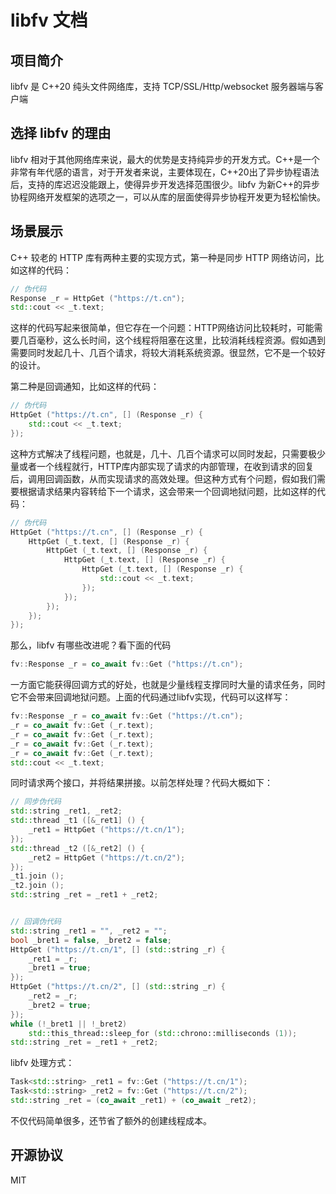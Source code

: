 # libfv 文档

## 项目简介

libfv 是 C++20 纯头文件网络库，支持 TCP/SSL/Http/websocket 服务器端与客户端

## 选择 libfv 的理由

libfv 相对于其他网络库来说，最大的优势是支持纯异步的开发方式。C++是一个非常有年代感的语言，对于开发者来说，主要体现在，C++20出了异步协程语法后，支持的库迟迟没能跟上，使得异步开发选择范围很少。libfv 为新C++的异步协程网络开发框架的选项之一，可以从库的层面使得异步协程开发更为轻松愉快。

## 场景展示

C++ 较老的 HTTP 库有两种主要的实现方式，第一种是同步 HTTP 网络访问，比如这样的代码：

```cpp
// 伪代码
Response _r = HttpGet ("https://t.cn");
std::cout << _t.text;
```

这样的代码写起来很简单，但它存在一个问题：HTTP网络访问比较耗时，可能需要几百毫秒，这么长时间，这个线程将阻塞在这里，比较消耗线程资源。假如遇到需要同时发起几十、几百个请求，将较大消耗系统资源。很显然，它不是一个较好的设计。

第二种是回调通知，比如这样的代码：

```cpp
// 伪代码
HttpGet ("https://t.cn", [] (Response _r) {
	std::cout << _t.text;
});
```

这种方式解决了线程问题，也就是，几十、几百个请求可以同时发起，只需要极少量或者一个线程就行，HTTP库内部实现了请求的内部管理，在收到请求的回复后，调用回调函数，从而实现请求的高效处理。但这种方式有个问题，假如我们需要根据请求结果内容转给下一个请求，这会带来一个回调地狱问题，比如这样的代码：

```cpp
// 伪代码
HttpGet ("https://t.cn", [] (Response _r) {
    HttpGet (_t.text, [] (Response _r) {
        HttpGet (_t.text, [] (Response _r) {
            HttpGet (_t.text, [] (Response _r) {
                HttpGet (_t.text, [] (Response _r) {
                    std::cout << _t.text;
                });
            });
        });
    });
});
```

那么，libfv 有哪些改进呢？看下面的代码

```cpp
fv::Response _r = co_await fv::Get ("https://t.cn");
```

一方面它能获得回调方式的好处，也就是少量线程支撑同时大量的请求任务，同时它不会带来回调地狱问题。上面的代码通过libfv实现，代码可以这样写：

```cpp
fv::Response _r = co_await fv::Get ("https://t.cn");
_r = co_await fv::Get (_r.text);
_r = co_await fv::Get (_r.text);
_r = co_await fv::Get (_r.text);
_r = co_await fv::Get (_r.text);
std::cout << _t.text;
```

同时请求两个接口，并将结果拼接。以前怎样处理？代码大概如下：

```cpp
// 同步伪代码
std::string _ret1, _ret2;
std::thread _t1 ([&_ret1] () {
    _ret1 = HttpGet ("https://t.cn/1");
});
std::thread _t2 ([&_ret2] () {
    _ret2 = HttpGet ("https://t.cn/2");
});
_t1.join ();
_t2.join ();
std::string _ret = _ret1 + _ret2;


// 回调伪代码
std::string _ret1 = "", _ret2 = "";
bool _bret1 = false, _bret2 = false;
HttpGet ("https://t.cn/1", [] (std::string _r) {
    _ret1 = _r;
    _bret1 = true;
});
HttpGet ("https://t.cn/2", [] (std::string _r) {
    _ret2 = _r;
    _bret2 = true;
});
while (!_bret1 || !_bret2)
    std::this_thread::sleep_for (std::chrono::milliseconds (1));
std::string _ret = _ret1 + _ret2;
```

libfv 处理方式：

```cpp
Task<std::string> _ret1 = fv::Get ("https://t.cn/1");
Task<std::string> _ret2 = fv::Get ("https://t.cn/2");
std::string _ret = (co_await _ret1) + (co_await _ret2);
```

不仅代码简单很多，还节省了额外的创建线程成本。

## 开源协议

MIT
